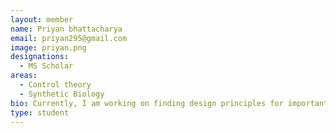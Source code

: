 ```yaml
---
layout: member
name: Priyan bhattacharya
email: priyan295@gmail.com
image: priyan.png
designations: 
  - MS Scholar
areas:
  - Control theory
  - Synthetic Biology
bio: Currently, I am working on finding design principles for important biological functionalities such as adaptation, oscillation. I take a lot of interest in understanding topological geometry, how the complex structures in nature came about. My research interests include control theory, mathematical biology, time series analysis, systems identification.
type: student
---
```

